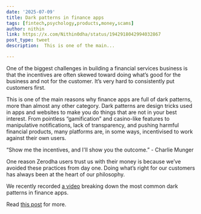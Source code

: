 ```yaml
---
date: '2025-07-09'
title: Dark patterns in finance apps
tags: [fintech,psychology,products,money,scams]
author: nithin
link: https://x.com/Nithin0dha/status/1942918042994032867
post_type: tweet
description:  This is one of the main...

---
```

One of the biggest challenges in building a financial services business is that the incentives are often skewed toward doing what’s good for the business and not for the customer. It’s very hard to consistently put customers first.

This is one of the main reasons why finance apps are full of dark patterns, more than almost any other category. Dark patterns are design tricks used in apps and websites to make you do things that are not in your best interest. From pointless “gamification” and casino-like features to manipulative notifications, lack of transparency, and pushing harmful financial products, many platforms are, in some ways, incentivised to work against their own users.

“Show me the incentives, and I'll show you the outcome.” - Charlie Munger

One reason Zerodha users trust us with their money is because we’ve avoided these practices from day one. Doing what’s right for our customers has always been at the heart of our philosophy.

We recently recorded [a video](https://youtu.be/PqHiA2O97OY?si=inau--dhduG_ArvP) breaking down the most common dark patterns in finance apps.

Read [this post](https://zerodha.com/z-connect/subtext/dark-patterns-in-finance-apps) for more.
